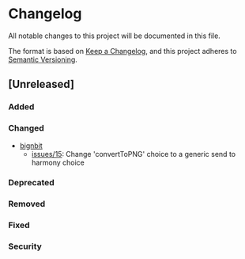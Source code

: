 # Changelog
All notable changes to this project will be documented in this file.

The format is based on [Keep a Changelog](https://keepachangelog.com/en/1.0.0/),
and this project adheres to [Semantic Versioning](https://semver.org/spec/v2.0.0.html).

## [Unreleased]

### Added
### Changed
- [bignbit](https://github.com/podaac/bignbit)
  - [issues/15](https://github.com/podaac/bignbit/issues/15): Change 'convertToPNG' choice to a generic send to harmony choice
### Deprecated
### Removed
### Fixed
### Security